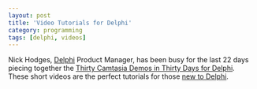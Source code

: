 ```yaml
---
layout: post
title: 'Video Tutorials for Delphi'
category: programming
tags: [delphi, videos]
---
```


Nick Hodges, <a href="http://www.borland.com/">Delphi</a> Product Manager, has been busy for the last 22 days piecing together the <a href="http://blogs.borland.com/nickhodges/articles/26687.aspx">Thirty Camtasia Demos in Thirty Days for Delphi</a>.  These short videos are the perfect tutorials for those <a href="http://www.turboexplorer.com/">new to Delphi</a>.
